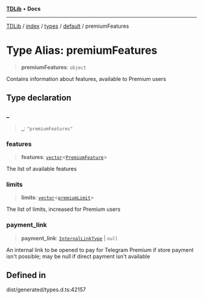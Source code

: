 [**TDLib**](../../../../../../README.md) • **Docs**

***

[TDLib](../../../../../../modules.md) / [index](../../../../../README.md) / [types](../../../README.md) / [default](../README.md) / premiumFeatures

# Type Alias: premiumFeatures

> **premiumFeatures**: `object`

Contains information about features, available to Premium users

## Type declaration

### \_

> **\_**: `"premiumFeatures"`

### features

> **features**: [`vector`](vector.md)\<[`PremiumFeature`](PremiumFeature.md)\>

The list of available features

### limits

> **limits**: [`vector`](vector.md)\<[`premiumLimit`](premiumLimit-1.md)\>

The list of limits, increased for Premium users

### payment\_link

> **payment\_link**: [`InternalLinkType`](InternalLinkType.md) \| `null`

An internal link to be opened to pay for Telegram Premium if store payment isn't possible; may be null if direct payment isn't available

## Defined in

dist/generated/types.d.ts:42157
